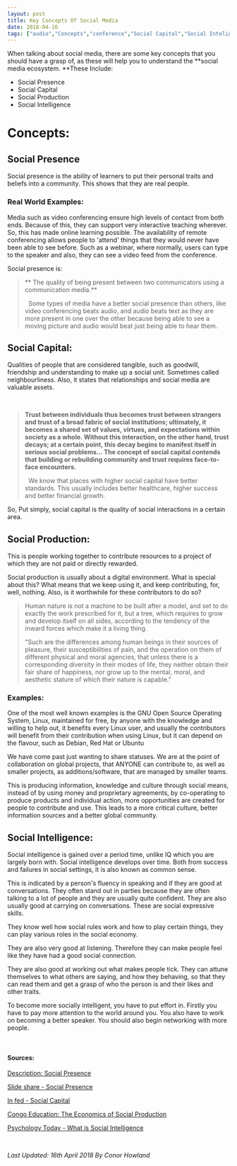 ```yaml
---
layout: post
title: Key Concepts Of Social Media
date: 2018-04-16
tags: ["audio","Concepts","conference","Social Capital","Social Inteligence","Social Presence","Social Production","video","webinar"]
---
```


When talking about social media, there are some key concepts that you should have a grasp of, as these will help you to understand the **social media ecosystem. **These Include:

*   Social Presence
*   Social Capital
*   Social Production
*   Social Intelligence
<!--more-->

# Concepts:

## Social Presence

Social presence is the ability of learners to put their personal traits and beliefs into a community. This shows that they are real people.

### Real World Examples:

Media such as video conferencing ensure high levels of contact from both ends. Because of this, they can support very interactive teaching wherever. So, this has made online learning possible. The availability of remote conferencing allows people to 'attend' things that they would never have been able to see before. Such as a webinar, where normally, users can type to the speaker and also, they can see a video feed from the conference.

Social presence is:
> ** The quality of being present between two communicators using a communication media.**
> 
> &nbsp;
Some types of media have a better social presence than others, like video conferencing beats audio, and audio beats text as they are more present in one over the other because being able to see a moving picture and audio would beat just being able to hear them.

## Social Capital:

Qualities of people that are considered tangible, such as goodwill, friendship and understanding to make up a social unit. Sometimes called neighbourliness. Also, it states that relationships and social media are valuable assets.

&nbsp;
> **Trust between individuals thus becomes trust between strangers and trust of a broad fabric of social institutions; ultimately, it becomes a shared set of values, virtues, and expectations within society as a whole. Without this interaction, on the other hand, trust decays; at a certain point, this decay begins to manifest itself in serious social problems... The concept of social capital contends that building or rebuilding community and trust requires face-to-face encounters.**
> 
> &nbsp;
We know that places with higher social capital have better standards. This usually includes better healthcare, higher success and better financial growth.

So, Put simply, social capital is the quality of social interactions in a certain area.

## Social Production:

This is people working together to contribute resources to a project of which they are not paid or directly rewarded.

Social production is usually about a digital environment. What is special about this? What means that we keep using it, and keep contributing, for, well, nothing. Also, is it worthwhile for these contributors to do so?
> Human nature is not a machine to be built after a model, and set to do exactly the work prescribed for it, but a tree, which requires to grow and develop itself on all sides, according to the tendency of the inward forces which make it a living thing.> 
> 
> "Such are the differences among human beings in their sources of pleasure, their susceptibilities of pain, and the operation on them of different physical and moral agencies, that unless there is a corresponding diversity in their modes of life, they neither obtain their fair share of happiness, nor grow up to the mental, moral, and aesthetic stature of which their nature is capable."

### Examples:

One of the most well known examples is the GNU Open Source Operating System, Linux, maintained for free, by anyone with the knowledge and willing to help out, it benefits every Linux user, and usually the contributors will benefit from their contribution when using Linux, but it can depend on the flavour, such as Debian, Red Hat or Ubuntu

We have come past just wanting to share statuses. We are at the point of collaboration on global projects, that ANYONE can contribute to, as well as smaller projects, as additions/software, that are managed by smaller teams.

This is producing information, knowledge and culture through social means, instead of by using money and proprietary agreements, by co-operating to produce products and individual action, more opportunities are created for people to contribute and use. This leads to a more critical culture, better information sources and a better global community.

## Social Intelligence:

Social intelligence is gained over a period time, unlike IQ which you are largely born with. Social intelligence develops over time. Both from success and failures in social settings, it is also known as common sense.

This is indicated by a person's fluency in speaking and if they are good at conversations. They often stand out in parties because they are often talking to a lot of people and they are usually quite confident. They are also usually good at carrying on conversations. These are social expressive skills.

They know well how social rules work and how to play certain things, they can play various roles in the social economy.

They are also very good at listening. Therefore they can make people feel like they have had a good social connection.

They are also good at working out what makes people tick. They can attune themselves to what others are saying, and how they behaving, so that they can read them and get a grasp of who the person is and their likes and other traits.

To become more socially intelligent, you have to put effort in. Firstly you have to pay more attention to the world around you. You also have to work on becoming a better speaker. You should also begin networking with more people.

&nbsp;

#### Sources:

[Description: Social Presence](https://coi.athabascau.ca/coi-model/description-social-presence/)

[Slide share - Social Presence](https://www.slideshare.net/plowenthal/social-presence-what-is-it-and-why-does-it-matter)

[In fed - Social Capital](http://infed.org/mobi/social-capital/)

[Congo Education: The Economics of Social Production](http://www.congo-education.net/wealth-of-networks/ch-04.htm)

[Psychology Today - What is Social Intelligence](https://www.psychologytoday.com/us/blog/cutting-edge-leadership/201407/what-is-social-intelligence-why-does-it-matter)

&nbsp;

_Last Updated: 16th April 2018 By Conor Howland_